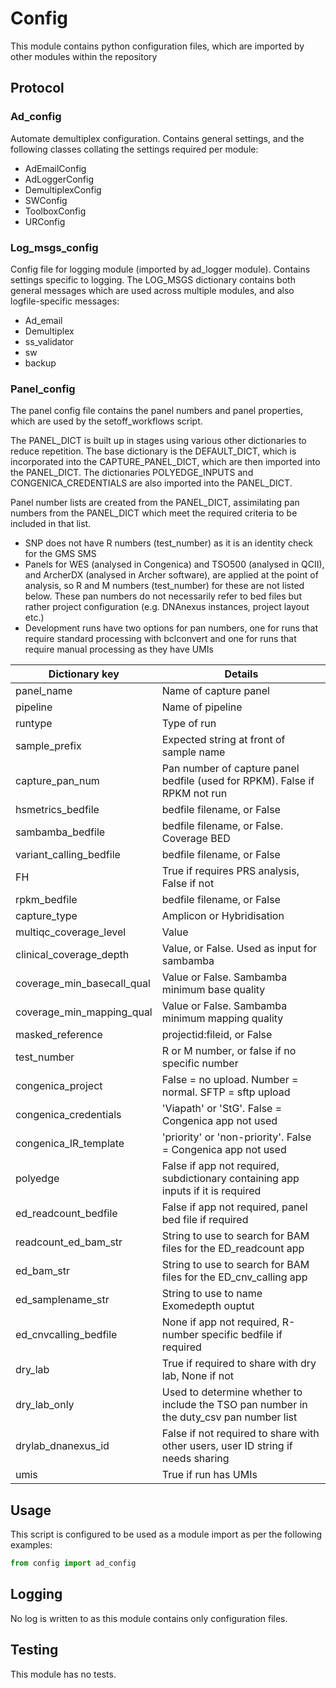 # Config

This module contains python configuration files, which are imported by other modules within the repository

## Protocol

### Ad_config

Automate demultiplex configuration. Contains general settings, and the following classes collating the settings required per module:

- AdEmailConfig
- AdLoggerConfig
- DemultiplexConfig
- SWConfig
- ToolboxConfig
- URConfig

### Log_msgs_config

Config file for logging module (imported by ad_logger module). Contains settings specific to logging. The LOG_MSGS dictionary contains both general messages which are used across multiple modules, and also logfile-specific messages:
- Ad_email
- Demultiplex
- ss_validator
- sw
- backup

### Panel_config

The panel config file contains the panel numbers and panel properties, which are used by the setoff_workflows script.

The PANEL_DICT is built up in stages using various other dictionaries to reduce repetition. The base dictionary is the DEFAULT_DICT, which is incorporated into the CAPTURE_PANEL_DICT, which are then imported into the PANEL_DICT. The dictionaries POLYEDGE_INPUTS and CONGENICA_CREDENTIALS are also imported into the PANEL_DICT.

Panel number lists are created from the PANEL_DICT, assimilating pan numbers from the PANEL_DICT which meet the required criteria to be included in that list.

- SNP does not have R numbers (test_number) as it is an identity check for the GMS SMS
- Panels for WES (analysed in Congenica) and TSO500 (analysed in QCII), and ArcherDX (analysed in Archer software), are applied at the point of analysis, so R and M numbers (test_number) for these are not listed below. These pan numbers do not necessarily refer to bed files but rather project configuration (e.g. DNAnexus instances, project layout etc.)
- Development runs have two options for pan numbers, one for runs that require standard processing with bclconvert and one for runs that require manual processing as they have UMIs

| Dictionary key | Details |
|----------------|----------|
| panel_name    | Name of capture panel |
| pipeline   |  Name of pipeline |
| runtype  | Type of run |
| sample_prefix | Expected string at front of sample name |
| capture_pan_num | Pan number of capture panel bedfile (used for RPKM). False if RPKM not run |
| hsmetrics_bedfile | bedfile filename, or False |
| sambamba_bedfile | bedfile filename, or False. Coverage BED |
| variant_calling_bedfile | bedfile filename, or False |
| FH  | True if requires PRS analysis, False if not |
| rpkm_bedfile | bedfile filename, or False |
| capture_type | Amplicon or Hybridisation |
| multiqc_coverage_level | Value |
| clinical_coverage_depth | Value, or False. Used as input for sambamba |
| coverage_min_basecall_qual | Value or False. Sambamba minimum base quality |
| coverage_min_mapping_qual | Value or False. Sambamba minimum mapping quality |
| masked_reference | projectid:fileid, or False |
| test_number | R or M number, or false if no specific number |
| congenica_project | False = no upload. Number = normal. SFTP = sftp upload |
| congenica_credentials | 'Viapath' or 'StG'. False = Congenica app not used |
| congenica_IR_template | 'priority' or 'non-priority'. False = Congenica app not used |
| polyedge | False if app not required, subdictionary containing app inputs if it is required |
| ed_readcount_bedfile | False if app not required, panel bed file if required |
| readcount_ed_bam_str | String to use to search for BAM files for the ED_readcount app
| ed_bam_str | String to use to search for BAM files for the ED_cnv_calling app
| ed_samplename_str | String to use to name Exomedepth ouptut
| ed_cnvcalling_bedfile | None if app not required, R-number specific bedfile if required |
| dry_lab | True if required to share with dry lab, None if not |
| dry_lab_only | Used to determine whether to include the TSO pan number in the duty_csv pan number list |
| drylab_dnanexus_id | False if not required to share with other users, user ID string if needs sharing |
| umis  | True if run has UMIs |

## Usage

This script is configured to be used as a module import as per the following examples:
```python
from config import ad_config
```

## Logging

No log is written to as this module contains only configuration files.

## Testing

This module has no tests.
